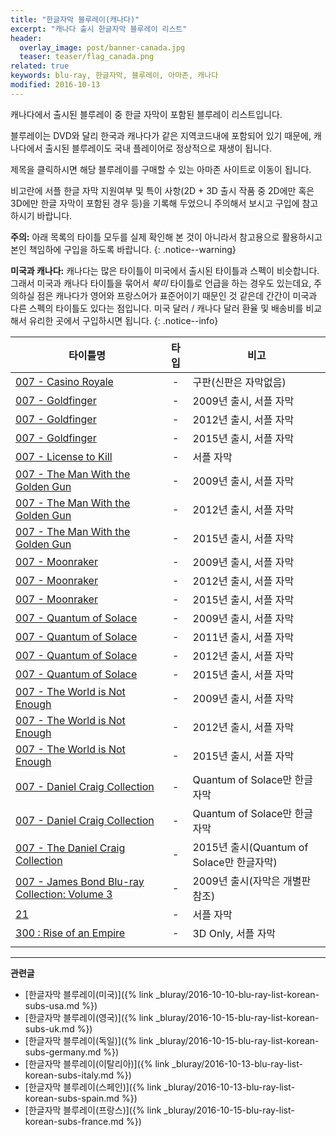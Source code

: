 ```yaml
---
title: "한글자막 블루레이(캐나다)"
excerpt: "캐나다 출시 한글자막 블루레이 리스트"
header:
  overlay_image: post/banner-canada.jpg
  teaser: teaser/flag_canada.png
related: true
keywords: blu-ray, 한글자막, 블루레이, 아마존, 캐나다
modified: 2016-10-13
---
```


캐나다에서 출시된 블루레이 중 한글 자막이 포함된 블루레이 리스트입니다.

블루레이는 DVD와 달리 한국과 캐나다가 같은 지역코드내에 포함되어 있기 때문에, 캐나다에서 출시된 블루레이도 국내 플레이어로 정상적으로 재생이 됩니다.

제목을 클릭하시면 해당 블루레이를 구매할 수 있는 아마존 사이트로 이동이 됩니다.

비고란에 서플 한글 자막 지원여부 및 특이 사항(2D + 3D 출시 작품 중 2D에만 혹은 3D에만 한글 자막이 포함된 경우 등)을 기록해 두었으니 주의해서 보시고 구입에 참고하시기 바랍니다.

**주의:** 아래 목록의 타이틀 모두를 실제 확인해 본 것이 아니라서 참고용으로 활용하시고 본인 책임하에 구입을 하도록 바랍니다.
{: .notice--warning}

**미국과 캐나다:** 캐나다는 많은 타이틀이 미국에서 출시된 타이틀과 스펙이 비슷합니다. 그래서 미국과 캐나다 타이틀을 묶어서 *북미* 타이틀로 언급을 하는 경우도 있는데요, 주의하실 점은 캐나다가 영어와 프랑스어가 표준어이기 때문인 것 같은데 간간이 미국과 다른 스펙의 타이틀도 있다는 점입니다.
미국 달러 / 캐나다 달러 환율 및 배송비를 비교해서 유리한 곳에서 구입하시면 됩니다.
{: .notice--info}

|타이틀명               |타입   |비고                           |
|----------------     |:---:|-------------------------------|
|[007 - Casino Royale](http://amzn.to/2dN0dnx)|-|구판(신판은 자막없음)|
|[007 - Goldfinger](http://amzn.to/2ekCez5)|-|2009년 출시, 서플 자막|
|[007 - Goldfinger](http://amzn.to/2dn6XJv)|-|2012년 출시, 서플 자막|
|[007 - Goldfinger](http://amzn.to/2e8rBjq)|-|2015년 출시, 서플 자막|
|[007 - License to Kill](http://amzn.to/2e4qJHO)|-|서플 자막|
|[007 - The Man With the Golden Gun](http://amzn.to/2eoPnY2)|-|2009년 출시, 서플 자막|
|[007 - The Man With the Golden Gun](http://amzn.to/2e3AmHV)|-|2012년 출시, 서플 자막|
|[007 - The Man With the Golden Gun](http://amzn.to/2eAfw5k)|-|2015년 출시, 서플 자막|
|[007 - Moonraker](http://amzn.to/2dn8O0R)|-|2009년 출시, 서플 자막|
|[007 - Moonraker](http://amzn.to/2ecMmGu)|-|2012년 출시, 서플 자막|
|[007 - Moonraker](http://amzn.to/2evZdXq)|-|2015년 출시, 서플 자막|
|[007 - Quantum of Solace](http://amzn.to/2e8wCbC)|-|2009년 출시, 서플 자막|
|[007 - Quantum of Solace](http://amzn.to/2dPEG14)|-|2011년 출시, 서플 자막|
|[007 - Quantum of Solace](http://amzn.to/2ecRTN8)|-|2012년 출시, 서플 자막|
|[007 - Quantum of Solace](http://amzn.to/2ecPEd1)|-|2015년 출시, 서플 자막|
|[007 - The World is Not Enough](http://amzn.to/2eaMPNC)|-|2009년 출시, 서플 자막|
|[007 - The World is Not Enough](http://amzn.to/2efMrtd)|-|2012년 출시, 서플 자막|
|[007 - The World is Not Enough](http://amzn.to/2eoS2Rt)|-|2015년 출시, 서플 자막|
|[007 - Daniel Craig Collection](http://amzn.to/2dPGbN4)|-|Quantum of Solace만 한글자막|
|[007 - Daniel Craig Collection](http://amzn.to/2df7sSu)|-|Quantum of Solace만 한글자막|
|[007 - The Daniel Craig Collection](http://amzn.to/2dNpE8G)|-|2015년 출시(Quantum of Solace만 한글자막)|
|[007 - James Bond Blu-ray Collection: Volume 3](http://amzn.to/2e8tCfw)|-|2009년 출시(자막은 개별판 참조)|
|[21](http://amzn.to/2ebHCB4)|-|서플 자막|
|[300 : Rise of an Empire](http://amzn.to/2ebJjhK)|-|3D Only, 서플 자막|
||||

---

**관련글**

* [한글자막 블루레이(미국)]({% link _bluray/2016-10-10-blu-ray-list-korean-subs-usa.md %})
* [한글자막 블루레이(영국)]({% link _bluray/2016-10-15-blu-ray-list-korean-subs-uk.md %})
* [한글자막 블루레이(독일)]({% link _bluray/2016-10-15-blu-ray-list-korean-subs-germany.md %})
* [한글자막 블루레이(이탈리아)]({% link _bluray/2016-10-13-blu-ray-list-korean-subs-italy.md %})
* [한글자막 블루레이(스페인)]({% link _bluray/2016-10-13-blu-ray-list-korean-subs-spain.md %})
* [한글자막 블루레이(프랑스)]({% link _bluray/2016-10-15-blu-ray-list-korean-subs-france.md %})
